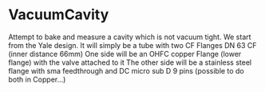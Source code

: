 # VacuumCavity

Attempt to bake and measure a cavity which is not vacuum tight.  We start from the Yale design. 
It will simply be a tube with two CF Flanges DN 63 CF (inner distance 66mm)
One side will be an OHFC copper Flange (lower flange) with the valve attached to it 
The other side will be a stainless steel flange with sma feedthrough and DC micro sub D 9 pins (possible to do both in Copper...)





